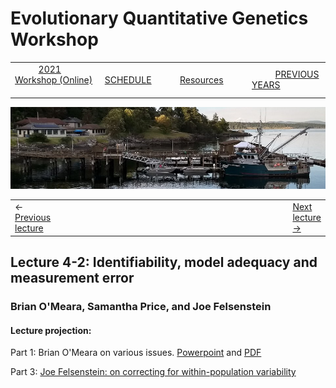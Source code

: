 
# Evolutionary Quantitative Genetics Workshop #

|        |        |        |    |
|--------|---------------------------------------------|--------------------|------------------------------------------|
| &nbsp;&nbsp;&nbsp;&nbsp;&nbsp;&nbsp;&nbsp;&nbsp;&nbsp; [2021 Workshop (Online)](/index.html) &nbsp;&nbsp;&nbsp;&nbsp;&nbsp;&nbsp;&nbsp;&nbsp;&nbsp; | &nbsp;&nbsp;&nbsp;&nbsp;&nbsp;&nbsp;&nbsp;&nbsp;&nbsp;&nbsp;&nbsp;&nbsp; [SCHEDULE](schedule.html) &nbsp;&nbsp;&nbsp;&nbsp;&nbsp;&nbsp;&nbsp;&nbsp;&nbsp; | &nbsp;&nbsp;&nbsp;&nbsp;&nbsp;&nbsp;&nbsp;&nbsp;&nbsp;&nbsp;&nbsp;&nbsp; [Resources](resources.html) &nbsp;&nbsp;&nbsp;&nbsp;&nbsp;&nbsp;&nbsp;&nbsp;&nbsp; | &nbsp;&nbsp;&nbsp;&nbsp;&nbsp;&nbsp;&nbsp;&nbsp;&nbsp; [PREVIOUS YEARS](previous.html) &nbsp;&nbsp;&nbsp;&nbsp;&nbsp;&nbsp; |


<div align="left">
<img src="/media/FHLimage2018b.jpg" alt="FHL waterfront in 2018">
</div>

<table><tr><td>&larr; <a href="lecture4-1.html">Previous lecture</a></td><td width="665">&nbsp;</td><td> <a href="lecture4-3.html">Next lecture &rarr;</a></td></tr></table>


## Lecture 4-2:  Identifiability, model adequacy and measurement error ##

### Brian O'Meara, Samantha Price, and Joe Felsenstein ###
  
#### Lecture projection: ####

Part 1: Brian O'Meara on various issues. [Powerpoint](https://drive.google.com/file/d/1LbfDdpJoJppa3GYPLMDv9vjvJaCqvmRO/view?usp=sharing) and [PDF](https://drive.google.com/file/d/1nNrs-_1gUlu-XxbUXPAJxRYezVc0c-oV/view?usp=sharing) 

Part 3: [Joe Felsenstein: on correcting for within-population variability](https://drive.google.com/file/d/1k67l9lorUnyiy7b_8Q0u4YkxWKmEIL3W/view?usp=sharing)
